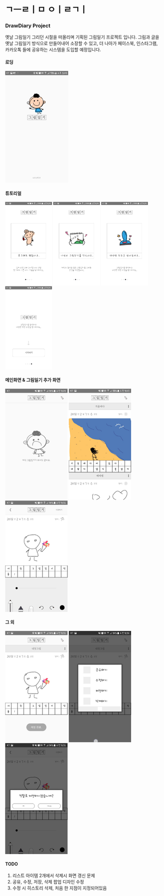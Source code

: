 # ㄱㅡㄹㅣㅁ ㅇㅣㄹㄱㅣ

### DrawDiary Project
옛날 그림일기 그리던 시절을 떠올리며 기획된 그림일기 프로젝트 입니다.
그림과 글을 옛날 그림일기 방식으로 만들어내어 소장할 수 있고,
더 나아가 페이스북, 인스타그램, 카카오톡 들에 공유하는 시스템을 도입할 예정입니다.

#### 로딩
<img src="/screenshots/loading.jpeg" width= "40%"/>

#### 튜토리얼
<img src="/screenshots/tutorial01.jpeg" alt="Drawing" style="width: 150px;"/>
<img src="/screenshots/tutorial02.jpeg" alt="Drawing" style="width: 150px;"/>
<img src="/screenshots/tutorial03.jpeg" alt="Drawing" style="width: 150px;"/>
<img src="/screenshots/tutorial04.jpeg" alt="Drawing" style="width: 150px;"/>

#### 메인화면 & 그림일기 추가 화면
<img src="/screenshots/no_image.jpeg" alt="Drawing" style="width: 200px;"/>
<img src="/screenshots/main.jpeg" alt="Drawing" style="width: 200px;"/>
<img src="/screenshots/draw.jpeg" alt="Drawing" style="width: 200px;"/>

#### 그 외
<img src="/screenshots/save.jpeg" alt="Drawing" style="width: 200px;"/>
<img src="/screenshots/popup.jpeg" alt="Drawing" style="width: 200px;"/>
<img src="/screenshots/save_popup.jpeg" alt="Drawing" style="width: 200px;"/>


#### TODO
1. 리스트 아이템 2개에서 삭제시 화면 갱신 문제
2. 공유, 수정, 저장, 삭제 팝업 디자인 수정
3. 수정 시 히스토리 삭제, 처음 한 지점이 지정되어있음
